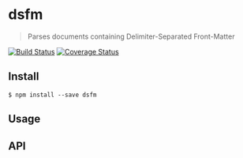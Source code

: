 # dsfm

> Parses documents containing Delimiter-Separated Front-Matter 

[![Build Status](https://travis-ci.org/axdg/dsfm.svg?branch=master)](https://travis-ci.org/axdg/dsfm)
[![Coverage Status](https://coveralls.io/repos/github/axdg/dsfm/badge.svg?branch=master)](https://coveralls.io/github/axdg/dsfm?branch=master)

## Install

```
$ npm install --save dsfm
```

## Usage

## API
